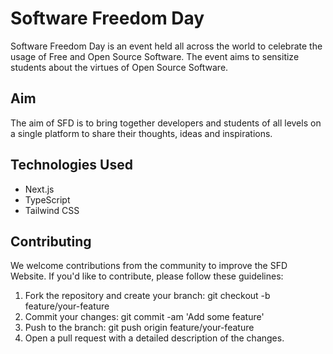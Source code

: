 # Software Freedom Day

Software Freedom Day is an event held all across the world to celebrate the usage of Free and Open Source Software. The event aims to sensitize students about the virtues of Open Source Software.

## Aim

The aim of SFD is to bring together developers and students of all levels on a single platform to share their thoughts, ideas and inspirations.

## Technologies Used

- Next.js
- TypeScript
- Tailwind CSS

## Contributing

We welcome contributions from the community to improve the SFD Website. If you'd like to contribute, please follow these guidelines:

1. Fork the repository and create your branch: git checkout -b feature/your-feature
2. Commit your changes: git commit -am 'Add some feature'
3. Push to the branch: git push origin feature/your-feature
4. Open a pull request with a detailed description of the changes.
